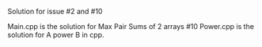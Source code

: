 Solution for issue #2 and #10

Main.cpp is the solution for Max Pair Sums of 2 arrays #10
Power.cpp is the solution for A power B in cpp.
